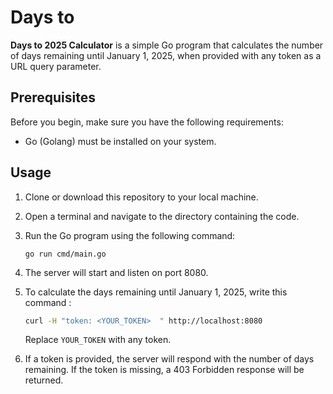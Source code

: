 # Days to 

**Days to 2025 Calculator** is a simple Go program that calculates the number of days remaining until January 1, 2025, when provided with any token as a URL query parameter.

## Prerequisites

Before you begin, make sure you have the following requirements:

- Go (Golang) must be installed on your system.

## Usage

1. Clone or download this repository to your local machine.

2. Open a terminal and navigate to the directory containing the code.

3. Run the Go program using the following command:

    ```shell
    go run cmd/main.go
    ```

4. The server will start and listen on port 8080.

5. To calculate the days remaining until January 1, 2025, write this command :

    ```bash
    curl -H "token: <YOUR_TOKEN>  " http://localhost:8080

    ```

    Replace `YOUR_TOKEN` with any token.

6. If a token is provided, the server will respond with the number of days remaining. If the token is missing, a 403 Forbidden response will be returned.

